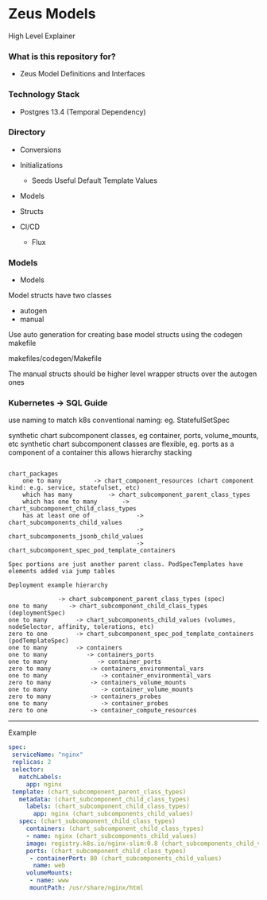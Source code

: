 # Zeus Models #

High Level Explainer

### What is this repository for? ###

* Zeus Model Definitions and Interfaces

### Technology Stack ###

* Postgres 13.4 (Temporal Dependency)

### Directory
* Conversions
* Initializations
    * Seeds Useful Default Template Values
* Models
* Structs



* CI/CD
    * Flux

### Models

* Models

Model structs have two classes
* autogen
* manual

Use auto generation for creating base model structs using the codegen makefile

makefiles/codegen/Makefile

The manual structs should be higher level wrapper structs over the autogen ones

### Kubernetes -> SQL Guide

use naming to match k8s conventional naming: eg. StatefulSetSpec

synthetic chart subcomponent classes, eg container, ports, volume_mounts, etc
synthetic chart subcomponent classes are flexible, eg. ports as a component of a container
this allows hierarchy stacking

```text

chart_packages 
    one to many         -> chart_component_resources (chart component kind: e.g. service, statefulset, etc)
    which has many          -> chart_subcomponent_parent_class_types
    which has one to many       -> chart_subcomponent_child_class_types
    has at least one of             -> chart_subcomponents_child_values
                                    -> chart_subcomponents_jsonb_child_values
                                    -> chart_subcomponent_spec_pod_template_containers
                                    
Spec portions are just another parent class. PodSpecTemplates have elements added via jump tables

Deployment example hierarchy

              -> chart_subcomponent_parent_class_types (spec)
one to many      -> chart_subcomponent_child_class_types (deploymentSpec)                      
one to many        -> chart_subcomponents_child_values (volumes, nodeSelector, affinity, tolerations, etc)
zero to one        -> chart_subcomponent_spec_pod_template_containers (podTemplateSpec)
one to many        -> containers
one to many           -> containers_ports
one to many              -> container_ports
zero to many           -> containers_environmental_vars
one to many               -> container_environmental_vars
zero to many           -> containers_volume_mounts
one to many               -> container_volume_mounts
zero to many           -> containers_probes
one to many               -> container_probes
zero to one            -> container_compute_resources                   
```

****

Example
```yaml
spec:
 serviceName: "nginx"
 replicas: 2
 selector:
   matchLabels:
     app: nginx
 template: (chart_subcomponent_parent_class_types)
   metadata: (chart_subcomponent_child_class_types)
     labels: (chart_subcomponent_child_class_types)
       app: nginx (chart_subcomponents_child_values)
   spec: (chart_subcomponent_child_class_types)
     containers: (chart_subcomponent_child_class_types)
     - name: nginx (chart_subcomponents_child_values)
     image: registry.k8s.io/nginx-slim:0.8 (chart_subcomponents_child_values)
     ports: (chart_subcomponent_child_class_types)
      - containerPort: 80 (chart_subcomponents_child_values)
       name: web
     volumeMounts:
      - name: www
      mountPath: /usr/share/nginx/html

```
